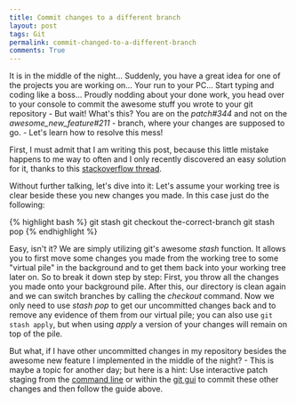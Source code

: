```yaml
---
title: Commit changes to a different branch
layout: post
tags: Git
permalink: commit-changed-to-a-different-branch
comments: True
---
```


It is in the middle of the night... Suddenly, you have a great idea for one of the projects you are working on... Your run to your PC... Start typing and coding like a boss... Proudly nodding about your done work, you head over to your console to commit the awesome stuff you wrote to your git repository - But wait! What's this? You are on the *patch#344* and not on the *awesome_new_feature#211* - branch, where your changes are supposed to go. - Let's learn how to resolve this mess!

First, I must admit that I am writing this post, because this little mistake happens to me way to often and I only recently discovered an easy solution for it, thanks to this [stackoverflow thread](http://stackoverflow.com/questions/8526279/git-allows-for-branch-change-with-unstaged-changes).

Without further talking, let's dive into it:
Let's assume your working tree is clear beside these you new changes you made. In this case just do the following:

{% highlight bash %}
git stash
git checkout the-correct-branch
git stash pop
{% endhighlight %}

Easy, isn't it? We are simply utilizing git's awesome *stash* function. It allows you to first move some changes you made from the working tree to some "virtual pile" in the background and to get them back into your working tree later on.
So to break it down step by step: First, you throw all the changes you made onto your background pile. After this, our directory is clean again and we can switch branches by calling the *checkout* command. Now we only need to use *stash pop* to get our uncommitted changes back and to remove any evidence of them from our virtual pile; you can also use ```git stash apply```, but when using *apply* a version of your changes will remain on top of the pile.

But what, if I have other uncommitted changes in my repository besides the awesome new feature I implemented in the middle of the night? - This is maybe a topic for another day; but here is a hint:
Use interactive patch staging from the [command line](https://git-scm.com/book/en/v2/Git-Tools-Interactive-Staging) or within the [git gui](https://git-scm.com/book/en/v2/Git-in-Other-Environments-Graphical-Interfaces) to commit these other changes and then follow the guide above.